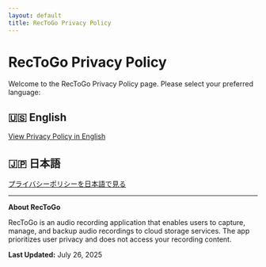 ```yaml
---
layout: default
title: RecToGo Privacy Policy
---
```


# RecToGo Privacy Policy

Welcome to the RecToGo Privacy Policy page. Please select your preferred language:

## 🇺🇸 English
[View Privacy Policy in English](./privacy-policy)

## 🇯🇵 日本語
[プライバシーポリシーを日本語で見る](./privacy-policy-ja)

---

**About RecToGo**

RecToGo is an audio recording application that enables users to capture, manage, and backup audio recordings to cloud storage services. The app prioritizes user privacy and does not access your recording content.

**Last Updated:** July 26, 2025
